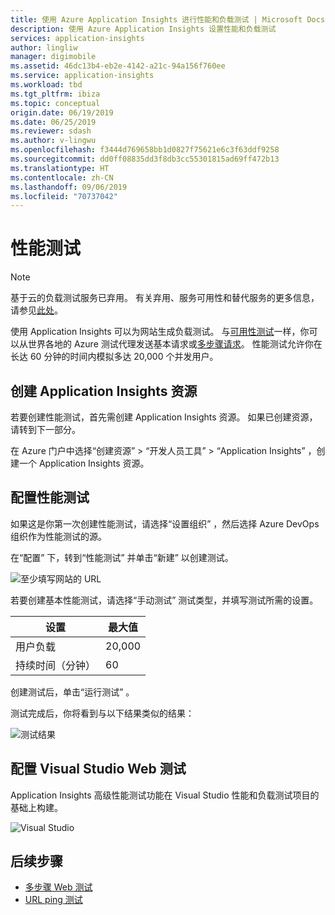 ```yaml
---
title: 使用 Azure Application Insights 进行性能和负载测试 | Microsoft Docs
description: 使用 Azure Application Insights 设置性能和负载测试
services: application-insights
author: lingliw
manager: digimobile
ms.assetid: 46dc13b4-eb2e-4142-a21c-94a156f760ee
ms.service: application-insights
ms.workload: tbd
ms.tgt_pltfrm: ibiza
ms.topic: conceptual
origin.date: 06/19/2019
ms.date: 06/25/2019
ms.reviewer: sdash
ms.author: v-lingwu
ms.openlocfilehash: f3444d769658bb1d0827f75621e6c3f63ddf9258
ms.sourcegitcommit: dd0ff08835dd3f8db3cc55301815ad69ff472b13
ms.translationtype: HT
ms.contentlocale: zh-CN
ms.lasthandoff: 09/06/2019
ms.locfileid: "70737042"
---
```

# <a name="performance-testing"></a>性能测试

> [!NOTE]
> 基于云的负载测试服务已弃用。 有关弃用、服务可用性和替代服务的更多信息，请参见[此处](https://docs.microsoft.com/azure/devops/test/load-test/overview?view=azure-devops)。

使用 Application Insights 可以为网站生成负载测试。 与[可用性测试](monitor-web-app-availability.md)一样，你可以从世界各地的 Azure 测试代理发送基本请求或[多步骤请求](availability-multistep.md)。 性能测试允许你在长达 60 分钟的时间内模拟多达 20,000 个并发用户。

## <a name="create-an-application-insights-resource"></a>创建 Application Insights 资源

若要创建性能测试，首先需创建 Application Insights 资源。 如果已创建资源，请转到下一部分。

在 Azure 门户中选择“创建资源”   > “开发人员工具”   > “Application Insights”  ，创建一个 Application Insights 资源。

## <a name="configure-performance-testing"></a>配置性能测试

如果这是你第一次创建性能测试，请选择“设置组织”  ，然后选择 Azure DevOps 组织作为性能测试的源。

在“配置”  下，转到“性能测试”  并单击“新建”  以创建测试。

![至少填写网站的 URL](./media/performance-testing/new-performance-test.png)

若要创建基本性能测试，请选择“手动测试”  测试类型，并填写测试所需的设置。

|设置| 最大值
|----------|------------|
| 用户负载 | 20,000 |
| 持续时间（分钟）  | 60 |  

创建测试后，单击“运行测试”  。

测试完成后，你将看到与以下结果类似的结果：

![测试结果](./media/performance-testing/test-results.png)

## <a name="configure-visual-studio-web-test"></a>配置 Visual Studio Web 测试

Application Insights 高级性能测试功能在 Visual Studio 性能和负载测试项目的基础上构建。

![Visual Studio ](./media/performance-testing/visual-studio-test.png)

## <a name="next-steps"></a>后续步骤

* [多步骤 Web 测试](availability-multistep.md)
* [URL ping 测试](monitor-web-app-availability.md)
